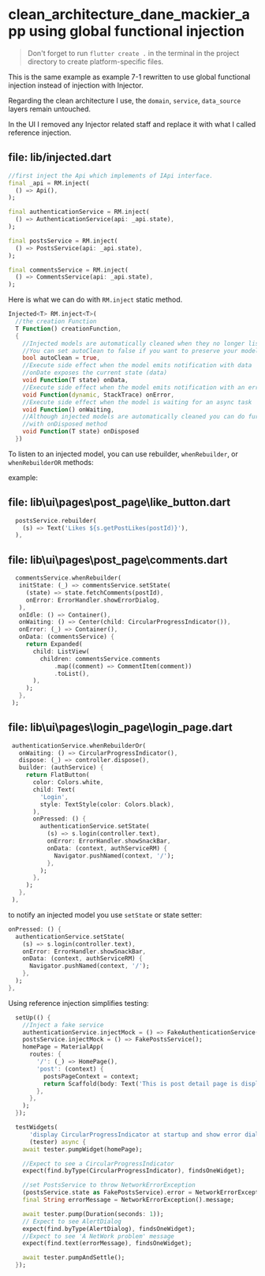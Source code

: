 # clean_architecture_dane_mackier_app using global functional injection

> Don't forget to run `flutter create .` in the terminal in the project directory to create platform-specific files.

This is the same example as example 7-1 rewritten to use global functional injection instead of injection with Injector.

Regarding the clean architecture I use, the `domain`, `service`, `data_source` layers remain untouched.

In the UI I removed any Injector related staff and replace it with what I called reference injection.

## file: lib/injected.dart

```dart
//first inject the Api which implements of IApi interface.
final _api = RM.inject(
  () => Api(),
);

final authenticationService = RM.inject(
  () => AuthenticationService(api: _api.state),
);

final postsService = RM.inject(
  () => PostsService(api: _api.state),
);

final commentsService = RM.inject(
  () => CommentsService(api: _api.state),
);
```

Here is what we can do with `RM.inject` static method.

```dart
Injected<T> RM.inject<T>(
  //the creation Function
  T Function() creationFunction, 
  {
    //Injected models are automatically cleaned when they no longer listened to.
    //You can set autoClean to false if you want to preserve your model state.
    bool autoClean = true, 
    //Execute side effect when the model emits notification with data
    //onDate exposes the current state (data)
    void Function(T state) onData, 
    //Execute side effect when the model emits notification with an error
    void Function(dynamic, StackTrace) onError, 
    //Execute side effect when the model is waiting for an async task
    void Function() onWaiting, 
    //Although injected models are automatically cleaned you can do further cleaning
    //with onDisposed method
    void Function(T state) onDisposed
  })
```
To listen to an injected model, you can use rebuilder, `whenRebuilder`, or `whenRebuilderOR` methods:

example:

## file: lib\ui\pages\post_page\like_button.dart
```dart
  postsService.rebuilder(
    (s) => Text('Likes ${s.getPostLikes(postId)}'),
  ),
```

## file: lib\ui\pages\post_page\comments.dart
```dart
  commentsService.whenRebuilder(
   initState: (_) => commentsService.setState(
     (state) => state.fetchComments(postId),
     onError: ErrorHandler.showErrorDialog,
   ),
   onIdle: () => Container(),
   onWaiting: () => Center(child: CircularProgressIndicator()),
   onError: (_) => Container(),
   onData: (commentsService) {
     return Expanded(
       child: ListView(
         children: commentsService.comments
             .map((comment) => CommentItem(comment))
             .toList(),
       ),
     );
   },
 );
```

## file: lib\ui\pages\login_page\login_page.dart
```dart
 authenticationService.whenRebuilderOr(
   onWaiting: () => CircularProgressIndicator(),
   dispose: (_) => controller.dispose(),
   builder: (authService) {
     return FlatButton(
       color: Colors.white,
       child: Text(
         'Login',
         style: TextStyle(color: Colors.black),
       ),
       onPressed: () {
         authenticationService.setState(
           (s) => s.login(controller.text),
           onError: ErrorHandler.showSnackBar,
           onData: (context, authServiceRM) {
             Navigator.pushNamed(context, '/');
           },
         );
       },
     );
   },
 ),
```

to notify an injected model you use `setState` or state setter:

```dart
onPressed: () {
  authenticationService.setState(
    (s) => s.login(controller.text),
    onError: ErrorHandler.showSnackBar,
    onData: (context, authServiceRM) {
      Navigator.pushNamed(context, '/');
    },
  );
},
```

Using reference injection simplifies testing:

```dart
  setUp(() {
    //Inject a fake service
    authenticationService.injectMock = () => FakeAuthenticationService();
    postsService.injectMock = () => FakePostsService();
    homePage = MaterialApp(
      routes: {
        '/': (_) => HomePage(),
        'post': (context) {
          postsPageContext = context;
          return Scaffold(body: Text('This is post detail page is displayed'));
        },
      },
    );
  });

  testWidgets(
      'display CircularProgressIndicator at startup and show error dialog on NetworkErrorException',
      (tester) async {
    await tester.pumpWidget(homePage);

    //Expect to see a CircularProgressIndicator
    expect(find.byType(CircularProgressIndicator), findsOneWidget);

    //set PostsService to throw NetworkErrorException
    (postsService.state as FakePostsService).error = NetworkErrorException();
    final String errorMessage = NetworkErrorException().message;

    await tester.pump(Duration(seconds: 1));
    // Expect to see AlertDialog
    expect(find.byType(AlertDialog), findsOneWidget);
    //Expect to see 'A NetWork problem' message
    expect(find.text(errorMessage), findsOneWidget);

    await tester.pumpAndSettle();
  });
```